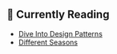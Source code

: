 ## 📖 Currently Reading
* [Dive Into Design Patterns](https://www.goodreads.com/review/show/3578892807)
* [Different Seasons](https://www.goodreads.com/review/show/3504967072)
